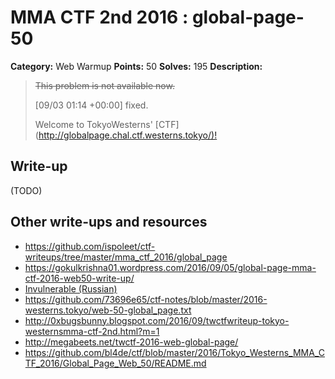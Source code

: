 # MMA CTF 2nd 2016 : global-page-50

**Category:** Web Warmup
**Points:** 50
**Solves:** 195
**Description:**

> ~~This problem is not available now.~~
>
> [09/03 01:14 +00:00] fixed.
>
>
> Welcome to TokyoWesterns' [CTF](<http://globalpage.chal.ctf.westerns.tokyo/)!>


## Write-up

(TODO)

## Other write-ups and resources

* https://github.com/ispoleet/ctf-writeups/tree/master/mma_ctf_2016/global_page
* https://gokulkrishna01.wordpress.com/2016/09/05/global-page-mma-ctf-2016-web50-write-up/
* [Invulnerable (Russian)](http://countersite.org/articles/web-vulnerability/115-global-page-writeup.html)
* https://github.com/73696e65/ctf-notes/blob/master/2016-westerns.tokyo/web-50-global_page.txt
* http://0xbugsbunny.blogspot.com/2016/09/twctfwriteup-tokyo-westernsmma-ctf-2nd.html?m=1
* http://megabeets.net/twctf-2016-web-global-page/
* https://github.com/bl4de/ctf/blob/master/2016/Tokyo_Westerns_MMA_CTF_2016/Global_Page_Web_50/README.md
